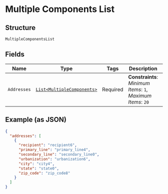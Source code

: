 
# Multiple Components List

## Structure

`MultipleComponentsList`

## Fields

| Name | Type | Tags | Description | Getter | Setter |
|  --- | --- | --- | --- | --- | --- |
| `Addresses` | [`List<MultipleComponents>`](../../doc/models/multiple-components.md) | Required | **Constraints**: *Minimum Items*: `1`, *Maximum Items*: `20` | List<MultipleComponents> getAddresses() | setAddresses(List<MultipleComponents> addresses) |

## Example (as JSON)

```json
{
  "addresses": [
    {
      "recipient": "recipient6",
      "primary_line": "primary_line4",
      "secondary_line": "secondary_line0",
      "urbanization": "urbanization6",
      "city": "city4",
      "state": "state0",
      "zip_code": "zip_code8"
    }
  ]
}
```

